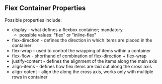 ## Flex Container Properties

Possible properties include:

* display        - what defines a flexbox container; mandatory
  * possible values: "flex" or "inline-flex"
* flex-direction - defines the direction in which items are placed in the container
* flex-wrap - used to control the wrapping of items within a container
* flex-flow - shorthand of combination of flex-direction + flex-wrap
* justify-content - defines the alignment of the items along the main axis
* align-items - defines how flex items are laid out along the cross axis
* align-cotent - align the along the cross axis, works only with multiple rows in container